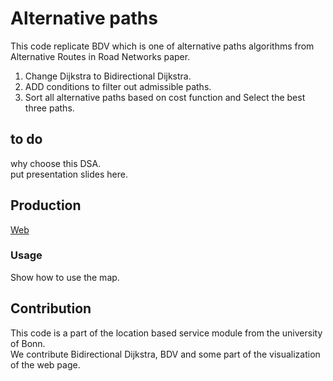 # Alternative paths

This code replicate BDV which is one of alternative paths algorithms from Alternative Routes in Road Networks paper.   
1. Change Dijkstra to Bidirectional Dijkstra.  
2. ADD conditions to filter out admissible paths.   
3. Sort all alternative paths based on cost function and Select the best three paths.   

## to do 
why choose this DSA.         
put presentation slides here.             

## Production

[Web](https://geonet.igg.uni-bonn.de/lbsproject-lara-ohm/)

### Usage 
Show how to use the map.

## Contribution
This code is a part of the location based service module from the university of Bonn.    
We contribute Bidirectional Dijkstra, BDV and some part of the visualization of the web page.    

